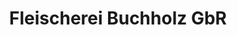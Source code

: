---
title: "Fleischerei Buchholz GbR"
url: /bad-sachsa/fleischerei-buchholz-gbr/
shop: Metzgerei
---